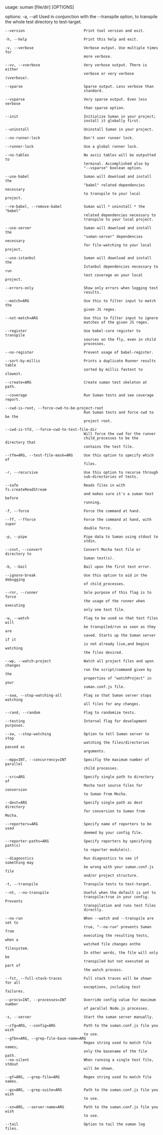 



usage: suman [file/dir] [OPTIONS]

options:
    -a, --all                           Used in conjunction with the --transpile
                                        option, to transpile the whole test
                                        directory to test-target.
                                        
    --version                           Print tool version and exit.
    
    -h, --help                          Print this help and exit.
    
    -v, --verbose                       Verbose output. Use multiple times for
                                        more verbose.
                                        
    --vv, --vverbose                    Very verbose output. There is either
                                        verbose or very verbose (vverbose).
                                        
    --sparse                            Sparse output. Less verbose than
                                        standard.
                                        
    --vsparse                           Very sparse output. Even less verbose
                                        than sparse option.
                                        
    --init                              Initialize Suman in your project;
                                        install it globally first.
                                        
    --uninstall                         Uninstall Suman in your project.
    
    --no-runner-lock                    Don't user runner lock.
    
    --runner-lock                       Use a global runner lock.
    
    --no-tables                         No ascii tables will be outputted to
                                        terminal. Accomplished also by
                                        "--vsparse" boolean option.
                                        
    --use-babel                         Suman will download and install the
                                        "babel" related dependencies necessary
                                        to transpile to your local project.
                                        
    --rm-babel, --remove-babel          Suman will * uninstall * the "babel"
                                        related dependencies necessary to
                                        transpile to your local project.
                                        
    --use-server                        Suman will download and install the
                                        "suman-server" dependencies necessary
                                        for file-watching to your local project.
                                        
    --use-istanbul                      Suman will download and install the
                                        Istanbul dependencies necessary to run
                                        test coverage on your local project.
                                        
    --errors-only                       Show only errors when logging test
                                        results.
                                        
    --match=ARG                         Use this to filter input to match the
                                        given JS regex.
                                        
    --not-match=ARG                     Use this to filter input to ignore
                                        matches of the given JS regex.
                                        
    --register                          Use babel-core register to transpile
                                        sources on the fly, even in child
                                        processes.
                                        
    --no-register                       Prevent usage of babel-register.
    
    --sort-by-millis                    Prints a duplicate Runner results table
                                        sorted by millis fastest to slowest.
                                        
    --create=ARG                        Create suman test skeleton at path.
    
    --coverage                          Run Suman tests and see coverage report.
    
    --cwd-is-root, --force-cwd-to-be-project-root
                                        Run Suman tests and force cwd to be the
                                        project root.
                                        
    --cwd-is-tfd, --force-cwd-to-test-file-dir
                                        Will force the cwd for the runner
                                        child_processes to be the directory that
                                        contains the test file.
                                        
    --tfm=ARG, --test-file-mask=ARG     Use this option to specify which of
                                        files.
                                        
    -r, --recursive                     Use this option to recurse through
                                        sub-directories of tests.
                                        
    --safe                              Reads files in with fs.createReadStream
                                        and makes sure it's a suman test before
                                        running.
                                        
    -f, --force                         Force the command at hand.
    
    --ff, --fforce                      Force the command at hand, with super
                                        double force.
                                        
    -p, --pipe                          Pipe data to Suman using stdout to
                                        stdin.
                                        
    --cnvt, --convert                   Convert Mocha test file or directory to
                                        Suman test(s).
                                        
    -b, --bail                          Bail upon the first test error.
    
    --ignore-break                      Use this option to aid in the debugging
                                        of child_processes.
                                        
    --rnr, --runner                     Sole purpose of this flag is to force
                                        the usage of the runner when executing
                                        only one test file.
                                        
    -w, --watch                         Flag to be used so that test files will
                                        be transpiled/run as soon as they are
                                        saved. Starts up the Suman server if it
                                        is not already live,and begins watching
                                        the files desired.
                                        
    --wp, --watch-project               Watch all project files and upon changes
                                        run the script/command given by the
                                        properties of "watchProject" in your
                                        suman.conf.js file.
                                        
    --swa, --stop-watching-all          Flag so that Suman server stops watching
                                        all files for any changes.
                                        
    --rand, --random                    Flag to randomize tests.
    
    --testing                           Internal flag for development purposes.
    
    --sw, --stop-watching               Option to tell Suman server to stop
                                        watching the files/directories passed as
                                        arguments.
                                        
    --mpp=INT, --concurrency=INT        Specifiy the maximum number of parallel
                                        child processes.
                                        
    --src=ARG                           Specify single path to directory of
                                        Mocha test source files for conversion
                                        to Suman from Mocha.
                                        
    --dest=ARG                          Specify single path as dest directory
                                        for conversion to Suman from Mocha.
                                        
    --reporters=ARG                     Specify name of reporters to be used
                                        deemed by your config file.
                                        
    --reporter-paths=ARG                Specify reporters by specifying path(s)
                                        to reporter module(s).
                                        
    --diagnostics                       Run diagnostics to see if something may
                                        be wrong with your suman.conf.js file
                                        and/or project structure.
                                        
    -t, --transpile                     Transpile tests to test-target.
    
    --nt, --no-transpile                Useful when the default is set to
                                        transpile:true in your config. Prevents
                                        transpilation and runs test files
                                        directly.
                                        
    --no-run                            When --watch and --transpile are set to
                                        true, "--no-run" prevents Suman from
                                        executing the resulting tests, when a
                                        watched file changes onthe filesystem.
                                        In other words, the file will only be
                                        transpiled but not executed as part of
                                        the watch process.
                                        
    --fst, --full-stack-traces          Full stack traces will be shown for all
                                        exceptions, including test failures.
                                        
    --procs=INT, --processes=INT        Override config value for maximum number
                                        of parallel Node.js processes.
                                        
    -s, --server                        Start the suman server manually.
    
    --cfg=ARG, --config=ARG             Path to the suman.conf.js file you wish
                                        to use.
    --gfbn=ARG, --grep-file-base-name=ARG
                                        Regex string used to match file names;
                                        only the basename of the file path.
    --no-silent                         When running a single test file, stdout
                                        will be shown.
                                        
    --gf=ARG, --grep-file=ARG           Regex string used to match file names.
    
    --gs=ARG, --grep-suite=ARG          Path to the suman.conf.js file you wish
                                        to use.
                                        
    --sn=ARG, --server-name=ARG         Path to the suman.conf.js file you wish
                                        to use.
                                        
    --tail                              Option to tail the suman log files.

